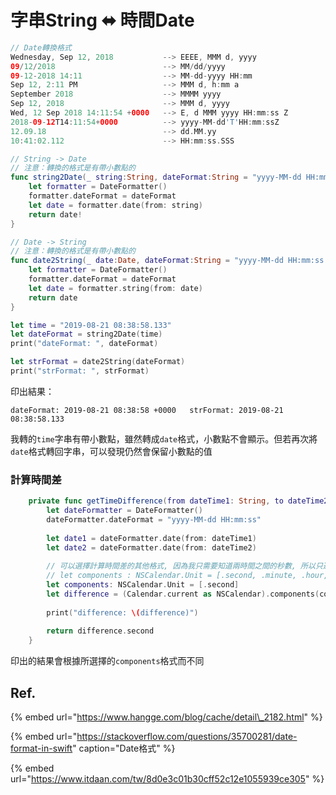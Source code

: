 # 字串String ⬌ 時間Date

```swift
// Date轉換格式
Wednesday, Sep 12, 2018           --> EEEE, MMM d, yyyy
09/12/2018                        --> MM/dd/yyyy
09-12-2018 14:11                  --> MM-dd-yyyy HH:mm
Sep 12, 2:11 PM                   --> MMM d, h:mm a
September 2018                    --> MMMM yyyy
Sep 12, 2018                      --> MMM d, yyyy
Wed, 12 Sep 2018 14:11:54 +0000   --> E, d MMM yyyy HH:mm:ss Z
2018-09-12T14:11:54+0000          --> yyyy-MM-dd'T'HH:mm:ssZ
12.09.18                          --> dd.MM.yy
10:41:02.112                      --> HH:mm:ss.SSS
```

```swift
// String -> Date
// 注意：轉換的格式是有帶小數點的
func string2Date(_ string:String, dateFormat:String = "yyyy-MM-dd HH:mm:ss.SSS") -> Date {
    let formatter = DateFormatter()
    formatter.dateFormat = dateFormat
    let date = formatter.date(from: string)
    return date!
}

// Date -> String
// 注意：轉換的格式是有帶小數點的
func date2String(_ date:Date, dateFormat:String = "yyyy-MM-dd HH:mm:ss.SSS") -> String {
    let formatter = DateFormatter()
    formatter.dateFormat = dateFormat
    let date = formatter.string(from: date)
    return date
}

let time = "2019-08-21 08:38:58.133"
let dateFormat = string2Date(time)
print("dateFormat: ", dateFormat)

let strFormat = date2String(dateFormat)
print("strFormat: ", strFormat)
```

印出結果：

`dateFormat: 2019-08-21 08:38:58 +0000  
strFormat: 2019-08-21 08:38:58.133`

我轉的`time`字串有帶小數點，雖然轉成`date`格式，小數點不會顯示。但若再次將`date`格式轉回字串，可以發現仍然會保留小數點的值

### 計算時間差

```swift
    private func getTimeDifference(from dateTime1: String, to dateTime2: String) -> Int? {
        let dateFormatter = DateFormatter()
        dateFormatter.dateFormat = "yyyy-MM-dd HH:mm:ss"
        
        let date1 = dateFormatter.date(from: dateTime1)
        let date2 = dateFormatter.date(from: dateTime2)
        
        // 可以選擇計算時間差的其他格式, 因為我只需要知道兩時間之間的秒數, 所以只選擇.second
        // let components : NSCalendar.Unit = [.second, .minute, .hour, .day, .weekOfMonth, .month, .year]
        let components: NSCalendar.Unit = [.second]
        let difference = (Calendar.current as NSCalendar).components(components, from: date1!, to: date2!, options: [])
        
        print("difference: \(difference)")
        
        return difference.second
    }
```

印出的結果會根據所選擇的`components`格式而不同



## Ref.



{% embed url="https://www.hangge.com/blog/cache/detail\_2182.html" %}

{% embed url="https://stackoverflow.com/questions/35700281/date-format-in-swift" caption="Date格式" %}

{% embed url="https://www.itdaan.com/tw/8d0e3c01b30cff52c12e1055939ce305" %}





